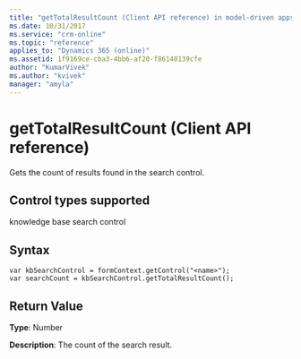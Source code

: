 ```yaml
---
title: "getTotalResultCount (Client API reference) in model-driven apps| MicrosoftDocs"
ms.date: 10/31/2017
ms.service: "crm-online"
ms.topic: "reference"
applies_to: "Dynamics 365 (online)"
ms.assetid: 1f9169ce-cba3-4bb6-af20-f86140139cfe
author: "KumarVivek"
ms.author: "kvivek"
manager: "amyla"
---
```

# getTotalResultCount (Client API reference)



Gets the count of results found in the search control. 

## Control types supported

knowledge base search control

## Syntax

```
var kbSearchControl = formContext.getControl("<name>");
var searchCount = kbSearchControl.getTotalResultCount();
```

## Return Value

**Type**: Number

**Description**: The count of the search result.